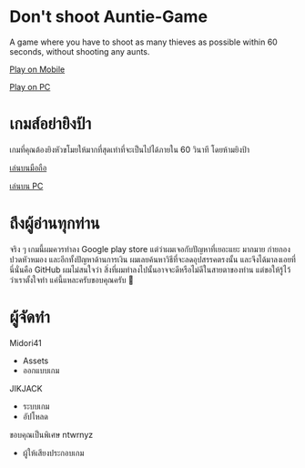 # Don't shoot Auntie-Game
A game where you have to shoot as many thieves as possible within 60 seconds, without shooting any aunts.

[Play on Mobile](https://jikjack.github.io/Don-t-shoot-Auntie-Game/Mobile)

[Play on PC](https://jikjack.github.io/Don-t-shoot-Auntie-Game/PC)

# เกมส์อย่ายิงป้า
เกมที่คุณต้องยิงหัวขโมยให้มากที่สุดเท่าที่จะเป็นไปได้ภายใน 60 วินาที โดยห้ามยิงป้า

[เล่นบนมือถือ](https://jikjack.github.io/Don-t-shoot-Auntie-Game/Mobile)

[เล่นบน PC](https://jikjack.github.io/Don-t-shoot-Auntie-Game/PC)

# ถึงผู้อ่านทุกท่าน
จริง ๆ เกมนี้ผมควรทำลง Google play store แต่ว่าผมเจอกับปัญหาที่เยอะแยะ มากมาย ก่ายกอง ปวดหัวหมอง และอีกทั้งปัญหาด้านการเงิน ผมเลยค้นหาวิธีที่จะลดอุปสรรคตรงนั้น และจึงได้มาลงเอยที่นี่นั่นคือ GitHub ผมไม่สนใจว่า สิ่งที่ผมทำลงไปนั้นอาจจะดีหรือไม่ดีในสายตาของท่าน แต่ขอให้รู้ไว้ว่าเราตั้งใจทำ แค่นี้แหละครับขอบคุณครับ 🙏

# ผู้จัดทำ
Midori41
 - Assets
 - ออกแบบเกม

JIKJACK
 - ระบบเกม
 - อัปโหลด

ขอบคุณเป็นพิเศษ ntwrnyz 
  - ผู้ให้เสียงประกอบเกม
